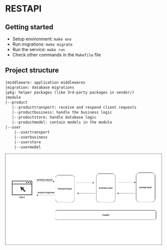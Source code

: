 # RESTAPI

## Getting started
- Setup environment: `make env`
- Run migrations: `make migrate`
- Run the service: `make run`
- Check other commands in the `Makefile` file

## Project structure
```
|middleware: application middlewares
|migration: database migrations
|pkg: helper packages (like 3rd-party packages in vendor/)
|module
|--product
   |--producttransport: receive and respond client requests 
   |--productbusiness: handle the business logic
   |--productstore: handle database logic
   |--productmodel: contain models in the module
|--user
    |--usertransport
    |--userbusiness
    |--userstore
    |--usermodel
```
![project-struture](./project-structure.jpg)